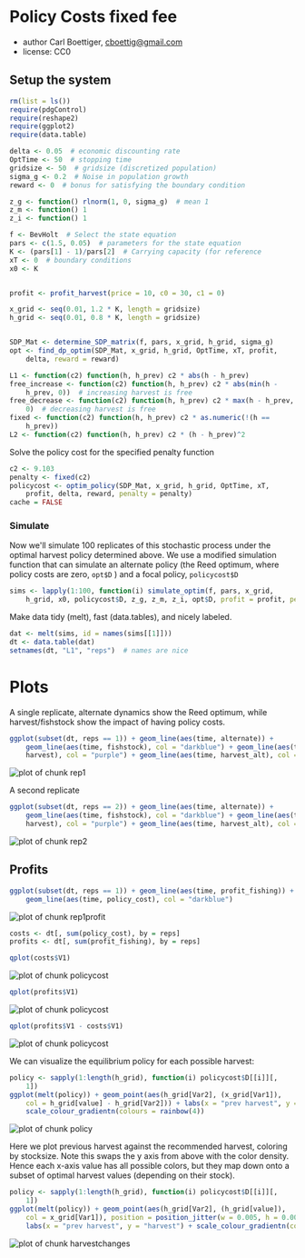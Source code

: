 





# Policy Costs fixed fee 
 * author Carl Boettiger, <cboettig@gmail.com>
 * license: CC0

## Setup the system



```r
rm(list = ls())
require(pdgControl)
require(reshape2)
require(ggplot2)
require(data.table)

delta <- 0.05  # economic discounting rate
OptTime <- 50  # stopping time
gridsize <- 50  # gridsize (discretized population)
sigma_g <- 0.2  # Noise in population growth
reward <- 0  # bonus for satisfying the boundary condition

z_g <- function() rlnorm(1, 0, sigma_g)  # mean 1
z_m <- function() 1
z_i <- function() 1

f <- BevHolt  # Select the state equation
pars <- c(1.5, 0.05)  # parameters for the state equation
K <- (pars[1] - 1)/pars[2]  # Carrying capacity (for reference
xT <- 0  # boundary conditions
x0 <- K


profit <- profit_harvest(price = 10, c0 = 30, c1 = 0)

x_grid <- seq(0.01, 1.2 * K, length = gridsize)
h_grid <- seq(0.01, 0.8 * K, length = gridsize)


SDP_Mat <- determine_SDP_matrix(f, pars, x_grid, h_grid, sigma_g)
opt <- find_dp_optim(SDP_Mat, x_grid, h_grid, OptTime, xT, profit, 
    delta, reward = reward)
```








```r
L1 <- function(c2) function(h, h_prev) c2 * abs(h - h_prev)
free_increase <- function(c2) function(h, h_prev) c2 * abs(min(h - 
    h_prev, 0))  # increasing harvest is free
free_decrease <- function(c2) function(h, h_prev) c2 * max(h - h_prev, 
    0)  # decreasing harvest is free
fixed <- function(c2) function(h, h_prev) c2 * as.numeric(!(h == 
    h_prev))
L2 <- function(c2) function(h, h_prev) c2 * (h - h_prev)^2
```




Solve the policy cost for the specified penalty function



```r
c2 <- 9.103
penalty <- fixed(c2)
policycost <- optim_policy(SDP_Mat, x_grid, h_grid, OptTime, xT, 
    profit, delta, reward, penalty = penalty)
cache = FALSE
```





### Simulate 

Now we'll simulate 100 replicates of this stochastic process under the optimal harvest policy determined above.  We use a modified simulation function that can simulate an alternate policy (the Reed optimum, where policy costs are zero, `opt$D` ) and a focal policy, `policycost$D`



```r
sims <- lapply(1:100, function(i) simulate_optim(f, pars, x_grid, 
    h_grid, x0, policycost$D, z_g, z_m, z_i, opt$D, profit = profit, penalty = penalty))
```




Make data tidy (melt), fast (data.tables), and nicely labeled.



```r
dat <- melt(sims, id = names(sims[[1]]))
dt <- data.table(dat)
setnames(dt, "L1", "reps")  # names are nice
```




# Plots 

A single replicate, alternate dynamics show the Reed optimum, while harvest/fishstock show the impact of having policy costs. 



```r
ggplot(subset(dt, reps == 1)) + geom_line(aes(time, alternate)) + 
    geom_line(aes(time, fishstock), col = "darkblue") + geom_line(aes(time, 
    harvest), col = "purple") + geom_line(aes(time, harvest_alt), col = "darkgreen")
```

![plot of chunk rep1](http://farm8.staticflickr.com/7100/7253144964_6f2dcd6c93_o.png) 


A second replicate



```r
ggplot(subset(dt, reps == 2)) + geom_line(aes(time, alternate)) + 
    geom_line(aes(time, fishstock), col = "darkblue") + geom_line(aes(time, 
    harvest), col = "purple") + geom_line(aes(time, harvest_alt), col = "darkgreen")
```

![plot of chunk rep2](http://farm8.staticflickr.com/7212/7253145562_e9f9c2dbaa_o.png) 


## Profits 



```r
ggplot(subset(dt, reps == 1)) + geom_line(aes(time, profit_fishing)) + 
    geom_line(aes(time, policy_cost), col = "darkblue")
```

![plot of chunk rep1profit](http://farm9.staticflickr.com/8153/7253145890_d400249b8e_o.png) 




```r
costs <- dt[, sum(policy_cost), by = reps]
profits <- dt[, sum(profit_fishing), by = reps]

qplot(costs$V1)
```

![plot of chunk policycost](http://farm9.staticflickr.com/8153/7253146290_66b66c8d5a_o.png) 

```r
qplot(profits$V1)
```

![plot of chunk policycost](http://farm8.staticflickr.com/7091/7253146626_8469654821_o.png) 

```r
qplot(profits$V1 - costs$V1)
```

![plot of chunk policycost](http://farm8.staticflickr.com/7245/7253146924_92f0314d90_o.png) 




We can visualize the equilibrium policy for each possible harvest:



```r
policy <- sapply(1:length(h_grid), function(i) policycost$D[[i]][, 
    1])
ggplot(melt(policy)) + geom_point(aes(h_grid[Var2], (x_grid[Var1]), 
    col = h_grid[value] - h_grid[Var2])) + labs(x = "prev harvest", y = "fishstock") + 
    scale_colour_gradientn(colours = rainbow(4))
```

![plot of chunk policy](http://farm8.staticflickr.com/7093/7253147292_c1975b2b51_o.png) 


Here we plot previous harvest against the recommended harvest, coloring by stocksize.  Note this swaps the y axis from above with the color density.  Hence each x-axis value has all possible colors, but they map down onto a subset of optimal harvest values (depending on their stock). 



```r
policy <- sapply(1:length(h_grid), function(i) policycost$D[[i]][, 
    1])
ggplot(melt(policy)) + geom_point(aes(h_grid[Var2], (h_grid[value]), 
    col = x_grid[Var1]), position = position_jitter(w = 0.005, h = 0.005), alpha = 0.5) + 
    labs(x = "prev harvest", y = "harvest") + scale_colour_gradientn(colours = rainbow(4))
```

![plot of chunk harvestchanges](http://farm9.staticflickr.com/8023/7253147656_53fa29f7b3_o.png) 


